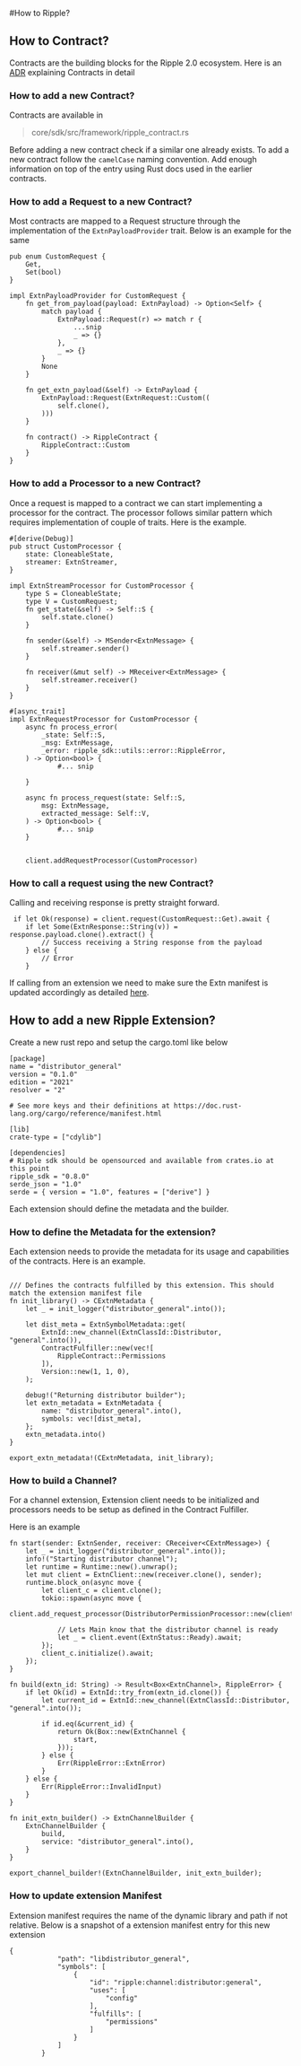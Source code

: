 #How to Ripple?



## How to Contract?

Contracts are the building blocks for the Ripple 2.0 ecosystem. Here is an [ADR](./adr/ripple_contracts.md) explaining Contracts in detail

### How to add a new Contract?

Contracts are available in 
>core/sdk/src/framework/ripple_contract.rs

Before adding a new contract check if a similar one already exists.
To add a new contract follow the `camelCase` naming convention.
Add enough information on top of the entry using Rust docs used in the earlier contracts.

### How to add a Request to a new Contract?

Most contracts are mapped to a Request structure through the implementation of the `ExtnPayloadProvider` trait.
Below is an example for the same

```
pub enum CustomRequest {
    Get,
    Set(bool)
}

impl ExtnPayloadProvider for CustomRequest {
    fn get_from_payload(payload: ExtnPayload) -> Option<Self> {
        match payload {
            ExtnPayload::Request(r) => match r {
                ...snip
                _ => {}
            },
            _ => {}
        }
        None
    }

    fn get_extn_payload(&self) -> ExtnPayload {
        ExtnPayload::Request(ExtnRequest::Custom((
            self.clone(),
        )))
    }

    fn contract() -> RippleContract {
        RippleContract::Custom
    }
}
```


### How to add a Processor to a new Contract?

Once a request is mapped to a contract we can start implementing a processor for the contract. The processor follows similar pattern which requires implementation of couple of traits.
Here is the example.

```
#[derive(Debug)]
pub struct CustomProcessor {
    state: CloneableState,
    streamer: ExtnStreamer,
}

impl ExtnStreamProcessor for CustomProcessor {
    type S = CloneableState;
    type V = CustomRequest;
    fn get_state(&self) -> Self::S {
        self.state.clone()
    }

    fn sender(&self) -> MSender<ExtnMessage> {
        self.streamer.sender()
    }

    fn receiver(&mut self) -> MReceiver<ExtnMessage> {
        self.streamer.receiver()
    }
}

#[async_trait]
impl ExtnRequestProcessor for CustomProcessor {
    async fn process_error(
        _state: Self::S,
        _msg: ExtnMessage,
        _error: ripple_sdk::utils::error::RippleError,
    ) -> Option<bool> {
            #... snip

    }

    async fn process_request(state: Self::S,
        msg: ExtnMessage,
        extracted_message: Self::V,
    ) -> Option<bool> {
            #... snip
    }


    client.addRequestProcessor(CustomProcessor)

```

### How to call a request using the new Contract?

Calling and receiving response is pretty straight forward.

```
 if let Ok(response) = client.request(CustomRequest::Get).await {
    if let Some(ExtnResponse::String(v)) = response.payload.clone().extract() {
        // Success receiving a String response from the payload
    } else {
        // Error
    }
```

If calling from an extension we need to make sure the Extn manifest is updated accordingly as detailed [here](#how-to-update-extension-manifest).

## How to add a new Ripple Extension?

Create a new rust repo and setup the cargo.toml like below
```
[package]
name = "distributor_general"
version = "0.1.0"
edition = "2021"
resolver = "2"

# See more keys and their definitions at https://doc.rust-lang.org/cargo/reference/manifest.html

[lib]
crate-type = ["cdylib"]

[dependencies]
# Ripple sdk should be opensourced and available from crates.io at this point
ripple_sdk = "0.8.0" 
serde_json = "1.0"
serde = { version = "1.0", features = ["derive"] }
```

Each extension should define the metadata and the builder.

### How to define the Metadata for the extension?
Each extension needs to provide the metadata for its usage and capabilities of the contracts.
Here is an example.

```

/// Defines the contracts fulfilled by this extension. This should match the extension manifest file
fn init_library() -> CExtnMetadata {
    let _ = init_logger("distributor_general".into());

    let dist_meta = ExtnSymbolMetadata::get(
        ExtnId::new_channel(ExtnClassId::Distributor, "general".into()),
        ContractFulfiller::new(vec![
            RippleContract::Permissions
        ]),
        Version::new(1, 1, 0),
    );

    debug!("Returning distributor builder");
    let extn_metadata = ExtnMetadata {
        name: "distributor_general".into(),
        symbols: vec![dist_meta],
    };
    extn_metadata.into()
}

export_extn_metadata!(CExtnMetadata, init_library);
```

### How to build a Channel?
For a channel extension, Extension client needs to be initialized and processors needs to be setup as defined in the Contract Fulfiller.

Here is an example

```
fn start(sender: ExtnSender, receiver: CReceiver<CExtnMessage>) {
    let _ = init_logger("distributor_general".into());
    info!("Starting distributor channel");
    let runtime = Runtime::new().unwrap();
    let mut client = ExtnClient::new(receiver.clone(), sender);
    runtime.block_on(async move {
        let client_c = client.clone();
        tokio::spawn(async move {
            client.add_request_processor(DistributorPermissionProcessor::new(client.clone()));
            
            // Lets Main know that the distributor channel is ready
            let _ = client.event(ExtnStatus::Ready).await;
        });
        client_c.initialize().await;
    });
}

fn build(extn_id: String) -> Result<Box<ExtnChannel>, RippleError> {
    if let Ok(id) = ExtnId::try_from(extn_id.clone()) {
        let current_id = ExtnId::new_channel(ExtnClassId::Distributor, "general".into());

        if id.eq(&current_id) {
            return Ok(Box::new(ExtnChannel {
                start,
            }));
        } else {
            Err(RippleError::ExtnError)
        }
    } else {
        Err(RippleError::InvalidInput)
    }
}

fn init_extn_builder() -> ExtnChannelBuilder {
    ExtnChannelBuilder {
        build,
        service: "distributor_general".into(),
    }
}

export_channel_builder!(ExtnChannelBuilder, init_extn_builder);

```


### How to update extension Manifest

Extension manifest requires the name of the dynamic library and path if not relative.
Below is a snapshot of a extension manifest entry for this new extension

```
{
            "path": "libdistributor_general",
            "symbols": [
                {
                    "id": "ripple:channel:distributor:general",
                    "uses": [
                        "config"
                    ],
                    "fulfills": [
                        "permissions"
                    ]
                }
            ]
        }
```